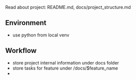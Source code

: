 Read about project: README.md, docs/project_structure.md
## Environment
- use python from local venv
## Workflow
- store project internal information under docs folder
- store tasks for feature under /docs/$feature_name
- 

